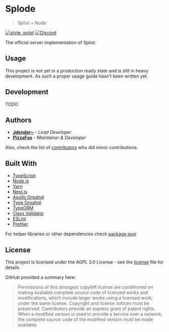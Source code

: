 # Splode

> Splist + Node

[![style: splist](https://img.shields.io/badge/style-splist-730da7)](https://github.com/Splist/code-style)
[![Discord](https://discordapp.com/api/guilds/615016062412390410/embed.png)](https://discord.gg/qWn8Mvh)

The official server implementation of Splist.

## Usage

This project is not yet in a production ready state and is still in heavy development.
As such a proper usage guide hasn't been written yet.

## Development

TODO

## Authors

-   [**Jdender~**](https://github.com/Jdender) - _Lead Developer_
-   [**PizzaFox**](https://github.com/PizzaFox) - _Maintainer & Developer_

Also, check the list of [contributors](https://github.com/splist/splode/contributors) who did minor contributions.

## Built With

-   [TypeScript](https://typescriptlang.org/)
-   [Node.js](https://nodejs.org/)
-   [Yarn](https://yarnpkg.com/)
-   [Nest.js](https://nestjs.com/)
-   [Apollo Grpahql](https://github.com/apollographql/apollo-server)
-   [Type Grpahql](https://typegraphql.ml/)
-   [TypeORM](https://typeorm.io/)
-   [Class Validator](https://github.com/typestack/class-validator)
-   [ESLint](https://eslint.org/)
-   [Prettier](https://prettier.io/)

For helper libraries or other dependencies check [package.json](https://github.com/splist/splode/blob/master/package.json)

## License

This project is licensed under the AGPL 3.0 License - see the [license](https://github.com/splist/splode/blob/master/LICENSE) file for details.

GitHub provided a summary here:

> Permissions of this strongest copyleft license are conditioned on making available complete source code of licensed works and modifications, which include larger works using a licensed work, under the same license.
Copyright and license notices must be preserved.
Contributors provide an express grant of patent rights.
When a modified version is used to provide a service over a network, the complete source code of the modified version must be made available.
